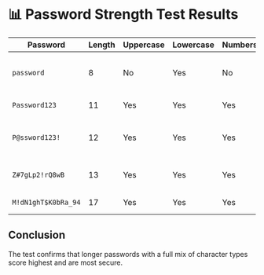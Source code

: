 # 📊 Password Strength Test Results

| Password                 | Length | Uppercase | Lowercase | Numbers | Symbols | Score | Notes |
|--------------------------|--------|-----------|-----------|---------|---------|-------|-------|
| `password`               | 8      | No        | Yes       | No      | No      | 5%    | Extremely weak, common word |
| `Password123`            | 11     | Yes       | Yes       | Yes     | No      | 42%   | Better, but predictable |
| `P@ssword123!`           | 12     | Yes       | Yes       | Yes     | Yes     | 74%   | Strong, but contains a dictionary word |
| `Z#7gLp2!rQ8wB`          | 13     | Yes       | Yes       | Yes     | Yes     | 96%   | Very strong, random |
| `M!dN1ghT$K0bRa_94`      | 17     | Yes       | Yes       | Yes     | Yes     | 100%  | Ideal complexity |

## Conclusion
The test confirms that longer passwords with a full mix of character types score highest and are most secure.
